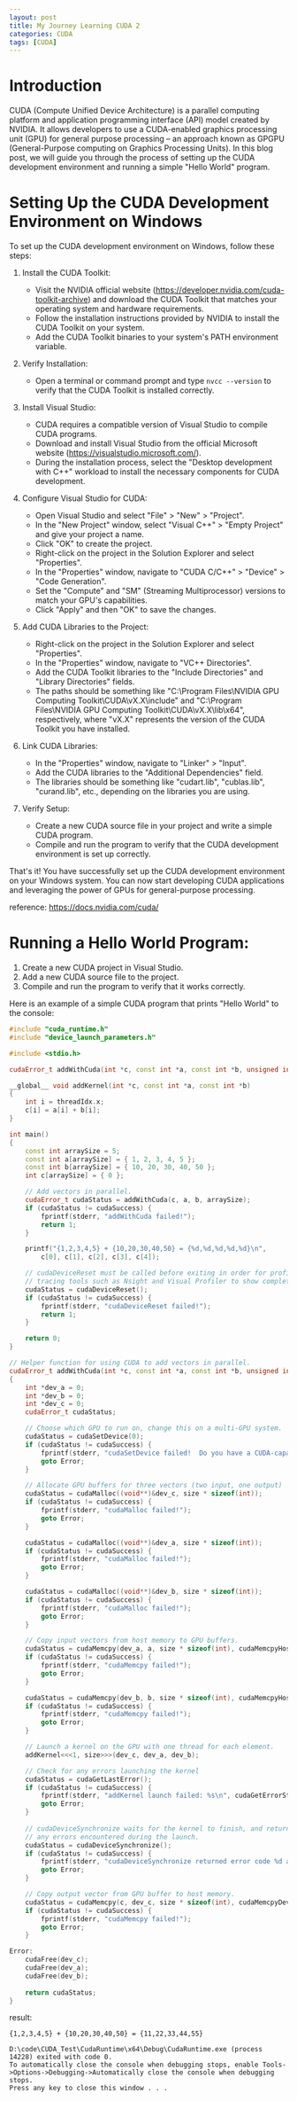 ```yaml
---
layout: post
title: My Journey Learning CUDA 2
categories: CUDA
tags: [CUDA]
---
```


# Introduction

CUDA (Compute Unified Device Architecture) is a parallel computing platform and application programming interface (API) model created by NVIDIA. It allows developers to use a CUDA-enabled graphics processing unit (GPU) for general purpose processing – an approach known as GPGPU (General-Purpose computing on Graphics Processing Units). In this blog post, we will guide you through the process of setting up the CUDA development environment and running a simple "Hello World" program.

# Setting Up the CUDA Development Environment on Windows
To set up the CUDA development environment on Windows, follow these steps:

1. Install the CUDA Toolkit:
   - Visit the NVIDIA official website (https://developer.nvidia.com/cuda-toolkit-archive) and download the CUDA Toolkit that matches your operating system and hardware requirements.
   - Follow the installation instructions provided by NVIDIA to install the CUDA Toolkit on your system.
   - Add the CUDA Toolkit binaries to your system's PATH environment variable.

2. Verify Installation:
   - Open a terminal or command prompt and type `nvcc --version` to verify that the CUDA Toolkit is installed correctly.

3. Install Visual Studio:
   - CUDA requires a compatible version of Visual Studio to compile CUDA programs.
   - Download and install Visual Studio from the official Microsoft website (https://visualstudio.microsoft.com/).
   - During the installation process, select the "Desktop development with C++" workload to install the necessary components for CUDA development.

4. Configure Visual Studio for CUDA:
   - Open Visual Studio and select "File" > "New" > "Project".
   - In the "New Project" window, select "Visual C++" > "Empty Project" and give your project a name.
   - Click "OK" to create the project.
   - Right-click on the project in the Solution Explorer and select "Properties".
   - In the "Properties" window, navigate to "CUDA C/C++" > "Device" > "Code Generation".
   - Set the "Compute" and "SM" (Streaming Multiprocessor) versions to match your GPU's capabilities.
   - Click "Apply" and then "OK" to save the changes.

5. Add CUDA Libraries to the Project:
   - Right-click on the project in the Solution Explorer and select "Properties".
   - In the "Properties" window, navigate to "VC++ Directories".
   - Add the CUDA Toolkit libraries to the "Include Directories" and "Library Directories" fields.
   - The paths should be something like "C:\Program Files\NVIDIA GPU Computing Toolkit\CUDA\vX.X\include" and "C:\Program Files\NVIDIA GPU Computing Toolkit\CUDA\vX.X\lib\x64", respectively, where "vX.X" represents the version of the CUDA Toolkit you have installed.

6. Link CUDA Libraries:
   - In the "Properties" window, navigate to "Linker" > "Input".
   - Add the CUDA libraries to the "Additional Dependencies" field.
   - The libraries should be something like "cudart.lib", "cublas.lib", "curand.lib", etc., depending on the libraries you are using.

7. Verify Setup:
   - Create a new CUDA source file in your project and write a simple CUDA program.
   - Compile and run the program to verify that the CUDA development environment is set up correctly.

That's it! You have successfully set up the CUDA development environment on your Windows system. You can now start developing CUDA applications and leveraging the power of GPUs for general-purpose processing.

reference: https://docs.nvidia.com/cuda/


#  Running a Hello World Program:

1. Create a new CUDA project in Visual Studio.
2. Add a new CUDA source file to the project.
3. Compile and run the program to verify that it works correctly.

Here is an example of a simple CUDA program that prints "Hello World" to the console:

``` cpp
#include "cuda_runtime.h"
#include "device_launch_parameters.h"

#include <stdio.h>

cudaError_t addWithCuda(int *c, const int *a, const int *b, unsigned int size);

__global__ void addKernel(int *c, const int *a, const int *b)
{
    int i = threadIdx.x;
    c[i] = a[i] + b[i];
}

int main()
{
    const int arraySize = 5;
    const int a[arraySize] = { 1, 2, 3, 4, 5 };
    const int b[arraySize] = { 10, 20, 30, 40, 50 };
    int c[arraySize] = { 0 };

    // Add vectors in parallel.
    cudaError_t cudaStatus = addWithCuda(c, a, b, arraySize);
    if (cudaStatus != cudaSuccess) {
        fprintf(stderr, "addWithCuda failed!");
        return 1;
    }

    printf("{1,2,3,4,5} + {10,20,30,40,50} = {%d,%d,%d,%d,%d}\n",
        c[0], c[1], c[2], c[3], c[4]);

    // cudaDeviceReset must be called before exiting in order for profiling and
    // tracing tools such as Nsight and Visual Profiler to show complete traces.
    cudaStatus = cudaDeviceReset();
    if (cudaStatus != cudaSuccess) {
        fprintf(stderr, "cudaDeviceReset failed!");
        return 1;
    }

    return 0;
}

// Helper function for using CUDA to add vectors in parallel.
cudaError_t addWithCuda(int *c, const int *a, const int *b, unsigned int size)
{
    int *dev_a = 0;
    int *dev_b = 0;
    int *dev_c = 0;
    cudaError_t cudaStatus;

    // Choose which GPU to run on, change this on a multi-GPU system.
    cudaStatus = cudaSetDevice(0);
    if (cudaStatus != cudaSuccess) {
        fprintf(stderr, "cudaSetDevice failed!  Do you have a CUDA-capable GPU installed?");
        goto Error;
    }

    // Allocate GPU buffers for three vectors (two input, one output)    .
    cudaStatus = cudaMalloc((void**)&dev_c, size * sizeof(int));
    if (cudaStatus != cudaSuccess) {
        fprintf(stderr, "cudaMalloc failed!");
        goto Error;
    }

    cudaStatus = cudaMalloc((void**)&dev_a, size * sizeof(int));
    if (cudaStatus != cudaSuccess) {
        fprintf(stderr, "cudaMalloc failed!");
        goto Error;
    }

    cudaStatus = cudaMalloc((void**)&dev_b, size * sizeof(int));
    if (cudaStatus != cudaSuccess) {
        fprintf(stderr, "cudaMalloc failed!");
        goto Error;
    }

    // Copy input vectors from host memory to GPU buffers.
    cudaStatus = cudaMemcpy(dev_a, a, size * sizeof(int), cudaMemcpyHostToDevice);
    if (cudaStatus != cudaSuccess) {
        fprintf(stderr, "cudaMemcpy failed!");
        goto Error;
    }

    cudaStatus = cudaMemcpy(dev_b, b, size * sizeof(int), cudaMemcpyHostToDevice);
    if (cudaStatus != cudaSuccess) {
        fprintf(stderr, "cudaMemcpy failed!");
        goto Error;
    }

    // Launch a kernel on the GPU with one thread for each element.
    addKernel<<<1, size>>>(dev_c, dev_a, dev_b);

    // Check for any errors launching the kernel
    cudaStatus = cudaGetLastError();
    if (cudaStatus != cudaSuccess) {
        fprintf(stderr, "addKernel launch failed: %s\n", cudaGetErrorString(cudaStatus));
        goto Error;
    }
    
    // cudaDeviceSynchronize waits for the kernel to finish, and returns
    // any errors encountered during the launch.
    cudaStatus = cudaDeviceSynchronize();
    if (cudaStatus != cudaSuccess) {
        fprintf(stderr, "cudaDeviceSynchronize returned error code %d after launching addKernel!\n", cudaStatus);
        goto Error;
    }

    // Copy output vector from GPU buffer to host memory.
    cudaStatus = cudaMemcpy(c, dev_c, size * sizeof(int), cudaMemcpyDeviceToHost);
    if (cudaStatus != cudaSuccess) {
        fprintf(stderr, "cudaMemcpy failed!");
        goto Error;
    }

Error:
    cudaFree(dev_c);
    cudaFree(dev_a);
    cudaFree(dev_b);
    
    return cudaStatus;
}

```

result:
```
{1,2,3,4,5} + {10,20,30,40,50} = {11,22,33,44,55}

D:\code\CUDA_Test\CudaRuntime\x64\Debug\CudaRuntime.exe (process 14228) exited with code 0.
To automatically close the console when debugging stops, enable Tools->Options->Debugging->Automatically close the console when debugging stops.
Press any key to close this window . . .
```